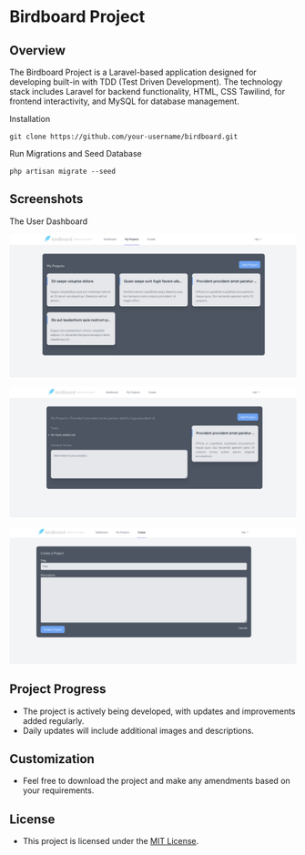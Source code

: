 
# Birdboard Project 

## Overview

The Birdboard Project is a Laravel-based application designed for developing built-in with TDD (Test Driven Development). The technology stack includes Laravel for backend functionality, HTML, CSS Tawilind, for frontend interactivity, and MySQL for database management.

Installation

    git clone https://github.com/your-username/birdboard.git
 
Run Migrations and Seed Database

    php artisan migrate --seed

## Screenshots

The User Dashboard

![](example-images/image1.png)

![](example-images/image2.png)

![](example-images/image3.png)

## Project Progress

  - The project is actively being developed, with updates and improvements added regularly.
  - Daily updates will include additional images and descriptions.

## Customization

  - Feel free to download the project and make any amendments based on your requirements.

## License

  - This project is licensed under the [MIT License](LICENSE).
